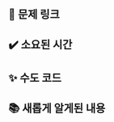 ## 🔗 문제 링크
<!-- 해결한 문제의 링크를 올려주세요. -->

## ✔️ 소요된 시간
<!-- 문제를 해결하는데 소요된 시간을 적어주세요. -->

## ✨ 수도 코드
<!-- 내가 작성한 코드를 모르는 사람이 봐도 이해할 수 있도록 글로 쉽게 풀어서 설명해주세요. -->

## 📚 새롭게 알게된 내용
<!-- 새롭게 알게된 내용이 있다면 작성 해주시고 출처를 남겨주세요. -->